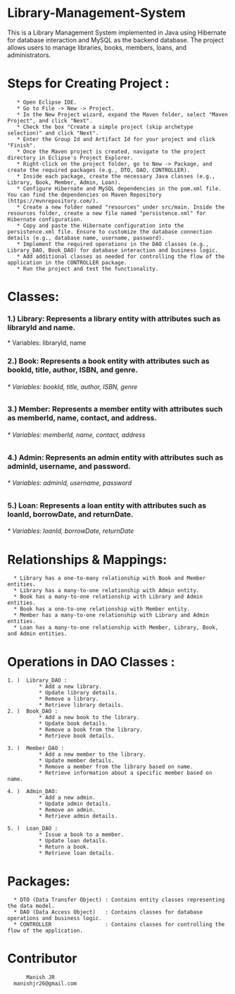 # Library-Management-System </u>
This is a Library Management System implemented in Java using Hibernate for database interaction and MySQL as the backend database. The project allows users to manage libraries, books, members, loans, and administrators.

# Steps for Creating Project : 
       * Open Eclipse IDE.
       * Go to File -> New -> Project.
       * In the New Project wizard, expand the Maven folder, select "Maven Project", and click "Next".
       * Check the box "Create a simple project (skip archetype selection)" and click "Next".
       * Enter the Group Id and Artifact Id for your project and click "Finish".
       * Once the Maven project is created, navigate to the project directory in Eclipse's Project Explorer.
       * Right-click on the project folder, go to New -> Package, and create the required packages (e.g., DTO, DAO, CONTROLLER).
       * Inside each package, create the necessary Java classes (e.g., Library, Book, Member, Admin, Loan).
       * Configure Hibernate and MySQL dependencies in the pom.xml file. You can find the dependencies on Maven Repository (https://mvnrepository.com/).
       * Create a new folder named "resources" under src/main. Inside the resources folder, create a new file named "persistence.xml" for Hibernate configuration.
       * Copy and paste the Hibernate configuration into the persistence.xml file. Ensure to customize the database connection details (e.g., database name, username, password).
       * Implement the required operations in the DAO classes (e.g., Library_DAO, Book_DAO) for database interaction and business logic.
       * Add additional classes as needed for controlling the flow of the application in the CONTROLLER package.
       * Run the project and test the functionality.

# Classes:
<h3>  1.) Library: Represents a library entity with attributes such as libraryId and name. </h3> 
          * Variables: libraryId, name 
<h3>   2.) Book: Represents a book entity with attributes such as bookId, title, author, ISBN, and genre. </h3>
       <h6> * Variables: bookId, title, author, ISBN, genre </h6>
 <h3>  3.) Member: Represents a member entity with attributes such as memberId, name, contact, and address. </h3>
      <h6>  * Variables: memberId, name, contact, address </h6>
 <h3>  4.) Admin: Represents an admin entity with attributes such as adminId, username, and password. </h3>
       <h6> * Variables: adminId, username, password </h6>
 <h3>  5.) Loan: Represents a loan entity with attributes such as loanId, borrowDate, and returnDate. </h3>
       <h6> * Variables: loanId, borrowDate, returnDate </h6>

# Relationships & Mappings: <br>
      * Library has a one-to-many relationship with Book and Member entities. 
      * Library has a many-to-one relationship with Admin entity. 
      * Book has a many-to-one relationship with Library and Admin entities.
      * Book has a one-to-one relationship with Member entity.
      * Member has a many-to-one relationship with Library and Admin entities. 
      * Loan has a many-to-one relationship with Member, Library, Book, and Admin entities. 

# Operations in DAO Classes :
    1. )  Library_DAO : 
              * Add a new library. 
              * Update library details. 
              * Remove a library. 
              * Retrieve library details. 
    2. )  Book_DAO : 
              * Add a new book to the library. 
              * Update book details. 
              * Remove a book from the library. 
              * Retrieve book details.
              
    3. )  Member_DAO : 
              * Add a new member to the library. 
              * Update member details. 
              * Remove a member from the library based on name.
              * Retrieve information about a specific member based on name. 
        
    4. )  Admin_DAO: 
              * Add a new admin. 
              * Update admin details. 
              * Remove an admin.
              * Retrieve admin details. 
        
    5. )  Loan_DAO : 
              * Issue a book to a member. 
              * Update loan details. 
              * Return a book. 
              * Retrieve loan details. 

# Packages: <br>
      * DTO (Data Transfer Object) : Contains entity classes representing the data model. 
      * DAO (Data Access Object)   : Contains classes for database operations and business logic. 
      * CONTROLLER                 : Contains classes for controlling the flow of the application. 

     
# Contributor
          Manish JR 
      manishjr26@gmail.com  
